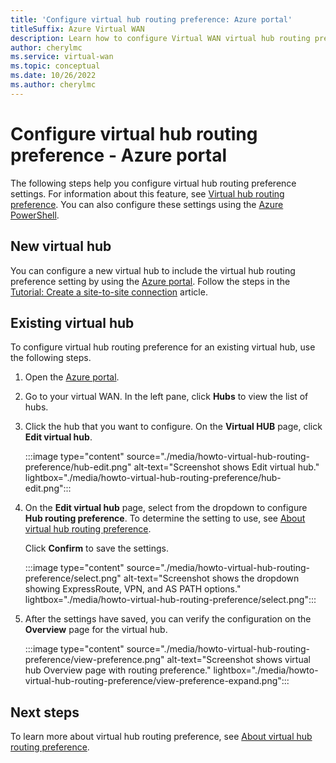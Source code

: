 ```yaml
---
title: 'Configure virtual hub routing preference: Azure portal'
titleSuffix: Azure Virtual WAN
description: Learn how to configure Virtual WAN virtual hub routing preference using the Azure portal.
author: cherylmc
ms.service: virtual-wan
ms.topic: conceptual
ms.date: 10/26/2022
ms.author: cherylmc
---
```

# Configure virtual hub routing preference - Azure portal

The following steps help you configure virtual hub routing preference settings. For information about this feature, see [Virtual hub routing preference](about-virtual-hub-routing-preference.md). You can also configure these settings using the [Azure PowerShell](how-to-virtual-hub-routing-preference-powershell.md).

## New virtual hub

You can configure a new virtual hub to include the virtual hub routing preference setting by using the [Azure portal]( https://portal.azure.com/). Follow the steps in the [Tutorial: Create a site-to-site connection](virtual-wan-site-to-site-portal.md) article.

## Existing virtual hub

To configure virtual hub routing preference for an existing virtual hub, use the following steps.

1. Open the [Azure portal]( https://portal.azure.com/).

1. Go to your virtual WAN. In the left pane, click **Hubs** to view the list of hubs.

1. Click the hub that you want to configure. On the **Virtual HUB** page, click **Edit virtual hub**.

   :::image type="content" source="./media/howto-virtual-hub-routing-preference/hub-edit.png" alt-text="Screenshot shows Edit virtual hub." lightbox="./media/howto-virtual-hub-routing-preference/hub-edit.png":::

1. On the **Edit virtual hub** page, select from the dropdown to configure **Hub routing preference**. To determine the setting to use, see [About virtual hub routing preference](about-virtual-hub-routing-preference.md).

   Click **Confirm** to save the settings.

   :::image type="content" source="./media/howto-virtual-hub-routing-preference/select.png" alt-text="Screenshot shows the dropdown showing ExpressRoute, VPN, and AS PATH options." lightbox="./media/howto-virtual-hub-routing-preference/select.png":::

1. After the settings have saved, you can verify the configuration on the **Overview** page for the virtual hub.

   :::image type="content" source="./media/howto-virtual-hub-routing-preference/view-preference.png" alt-text="Screenshot shows virtual hub Overview page with routing preference." lightbox="./media/howto-virtual-hub-routing-preference/view-preference-expand.png":::

## Next steps

To learn more about virtual hub routing preference, see [About virtual hub routing preference](about-virtual-hub-routing-preference.md).
